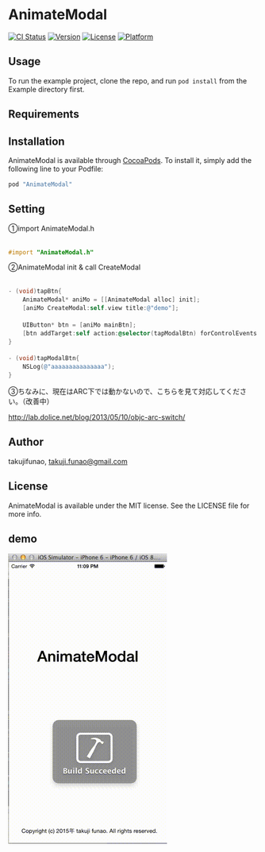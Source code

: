 # AnimateModal

[![CI Status](http://img.shields.io/travis/takujifunao/AnimateModal.svg?style=flat)](https://travis-ci.org/takujifunao/AnimateModal)
[![Version](https://img.shields.io/cocoapods/v/AnimateModal.svg?style=flat)](http://cocoapods.org/pods/AnimateModal)
[![License](https://img.shields.io/cocoapods/l/AnimateModal.svg?style=flat)](http://cocoapods.org/pods/AnimateModal)
[![Platform](https://img.shields.io/cocoapods/p/AnimateModal.svg?style=flat)](http://cocoapods.org/pods/AnimateModal)

## Usage

To run the example project, clone the repo, and run `pod install` from the Example directory first.

## Requirements

## Installation

AnimateModal is available through [CocoaPods](http://cocoapods.org). To install
it, simply add the following line to your Podfile:

```ruby
pod "AnimateModal"
```

## Setting

①import AnimateModal.h

```objective-c

#import "AnimateModal.h"

```

②AnimateModal init & call CreateModal

```objective-c

- (void)tapBtn{
    AnimateModal* aniMo = [[AnimateModal alloc] init];
    [aniMo CreateModal:self.view title:@"demo"];
    
    UIButton* btn = [aniMo mainBtn];
    [btn addTarget:self action:@selector(tapModalBtn) forControlEvents:UIControlEventTouchUpInside];
}

- (void)tapModalBtn{
    NSLog(@"aaaaaaaaaaaaaaa");
}

```

③ちなみに、現在はARC下では動かないので、こちらを見て対応してください。（改善中）

http://lab.dolice.net/blog/2013/05/10/objc-arc-switch/

## Author

takujifunao, takuji.funao@gmail.com

## License

AnimateModal is available under the MIT license. See the LICENSE file for more info.

## demo

![](sample.gif)

